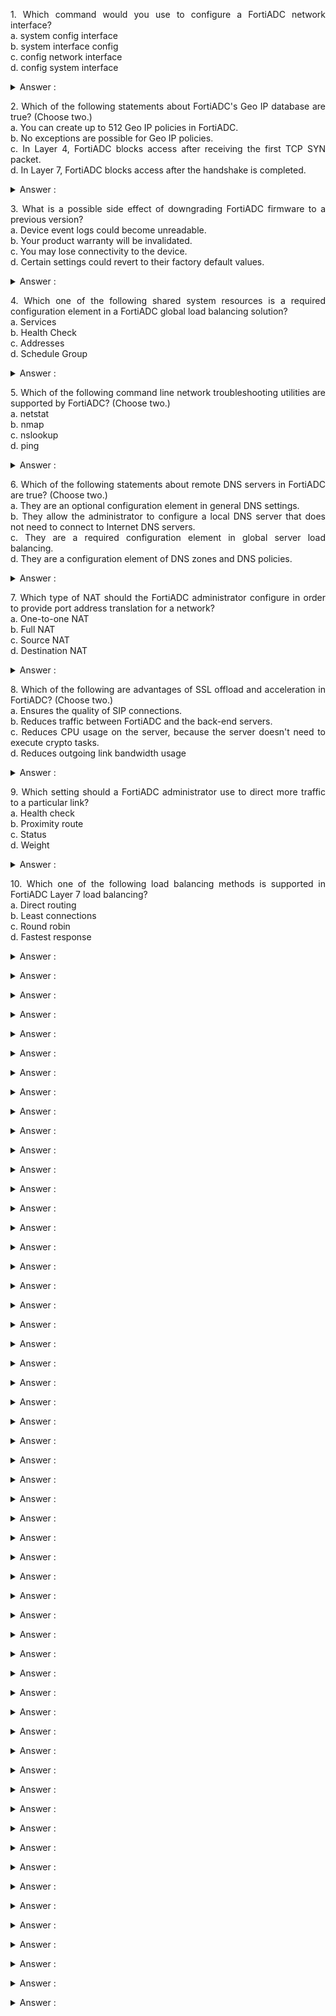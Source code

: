
<p align="justify"> 
1. Which command would you use to configure a FortiADC network interface?</br>
a. system config interface</br>
b. system interface config</br>
c. config network interface</br>
d. config system interface 
<details>
<summary markdown="span">Answer :</summary>
d. config system interface 
</details></p>


<p align="justify"> 
2. Which of the following statements about FortiADC's Geo IP database are true? (Choose two.)</br>
a. You can create up to 512 Geo IP policies in FortiADC.</br>
b. No exceptions are possible for Geo IP policies.</br>
c. In Layer 4, FortiADC blocks access after receiving the first TCP SYN packet. </br>
d. In Layer 7, FortiADC blocks access after the handshake is completed. 
<details>
<summary markdown="span">Answer :</summary>
  c. In Layer 4, FortiADC blocks access after receiving the first TCP SYN packet. </br>d. In Layer 7, FortiADC blocks access after the handshake is completed. 
</details></p>


<p align="justify"> 
3. What is a possible side effect of downgrading FortiADC firmware to a previous version?</br>
a. Device event logs could become unreadable.</br>
b. Your product warranty will be invalidated.</br>
c. You may lose connectivity to the device.</br>
d. Certain settings could revert to their factory default values. 
<details>
<summary markdown="span">Answer :</summary>
d. Certain settings could revert to their factory default values. 
</details></p>


<p align="justify"> 
4. Which one of the following shared system resources is a required configuration element in a FortiADC global load balancing solution?</br>
a. Services</br>
b. Health Check</br>
c. Addresses</br>
d. Schedule Group 
<details>
c. Addresses
<summary markdown="span">Answer :</summary>

</details></p>


<p align="justify"> 
5. Which of the following command line network troubleshooting utilities are supported by FortiADC? (Choose two.)</br>
a. netstat</br>
b. nmap</br>
c. nslookup </br>
d. ping 
<details>
<summary markdown="span">Answer :</summary>
  c. nslookup </br>d. ping 
</details></p>


<p align="justify"> 
6. Which of the following statements about remote DNS servers in FortiADC are true? (Choose two.)</br>
a. They are an optional configuration element in general DNS settings. </br>
b. They allow the administrator to configure a local DNS server that does not need to connect to Internet DNS servers.</br> 
c. They are a required configuration element in global server load balancing.</br>
d. They are a configuration element of DNS zones and DNS policies.
<details>
<summary markdown="span">Answer :</summary>
b. They allow the administrator to configure a local DNS server that does not need to connect to Internet DNS servers. </br>d. They are a configuration element of DNS zones and DNS policies.
</details></p>


<p align="justify"> 
 7. Which type of NAT should the FortiADC administrator configure in order to provide port address translation for a network?</br>
a. One-to-one NAT </br>
b. Full NAT</br>
c. Source NAT</br>
d. Destination NAT

<details>
<summary markdown="span">Answer :</summary>
a. One-to-one NAT 
</details></p>


<p align="justify"> 
8. Which of the following are advantages of SSL offload and acceleration in FortiADC? (Choose two.)</br>
a. Ensures the quality of SIP connections.</br>
b. Reduces traffic between FortiADC and the back-end servers. </br>
c. Reduces CPU usage on the server, because the server doesn't need to execute crypto tasks.</br>
d. Reduces outgoing link bandwidth usage 
<details>
<summary markdown="span">Answer :</summary>
  b. Reduces traffic between FortiADC and the back-end servers. (benar) </br>c. Reduces CPU usage on the server, because the server doesn't need to execute crypto tasks.
</details></p>


<p align="justify"> 
9. Which setting should a FortiADC administrator use to direct more traffic to a particular link?</br>
a. Health check</br>
b. Proximity route</br>
c. Status </br>
d. Weight
<details>
<summary markdown="span">Answer :</summary>
d. Weight
</details></p>


<p align="justify"> 
10. Which one of the following load balancing methods is supported in FortiADC Layer 7 load balancing?</br>
a. Direct routing</br>
b. Least connections </br>
c. Round robin</br>
d. Fastest response
<details>
<summary markdown="span">Answer :</summary>
c. Round robin
</details></p>



<p align="justify"> 
<details>
<summary markdown="span">Answer :</summary>

</details></p>


<p align="justify"> 
<details>
<summary markdown="span">Answer :</summary>

</details></p>


<p align="justify"> 
<details>
<summary markdown="span">Answer :</summary>

</details></p>


<p align="justify"> 
<details>
<summary markdown="span">Answer :</summary>

</details></p>


<p align="justify"> 
<details>
<summary markdown="span">Answer :</summary>

</details></p>


<p align="justify"> 
<details>
<summary markdown="span">Answer :</summary>

</details></p>


<p align="justify"> 
<details>
<summary markdown="span">Answer :</summary>

</details></p>


<p align="justify"> 
<details>
<summary markdown="span">Answer :</summary>

</details></p>


<p align="justify"> 
<details>
<summary markdown="span">Answer :</summary>

</details></p>


<p align="justify"> 
<details>
<summary markdown="span">Answer :</summary>

</details></p>


<p align="justify"> 
<details>
<summary markdown="span">Answer :</summary>

</details></p>


<p align="justify"> 
<details>
<summary markdown="span">Answer :</summary>

</details></p>



<p align="justify"> 
<details>
<summary markdown="span">Answer :</summary>

</details></p>


<p align="justify"> 
<details>
<summary markdown="span">Answer :</summary>

</details></p>



<p align="justify"> 
<details>
<summary markdown="span">Answer :</summary>

</details></p>


<p align="justify"> 
<details>
<summary markdown="span">Answer :</summary>

</details></p>


<p align="justify"> 
<details>
<summary markdown="span">Answer :</summary>

</details></p>


<p align="justify"> 
<details>
<summary markdown="span">Answer :</summary>

</details></p>


<p align="justify"> 
<details>
<summary markdown="span">Answer :</summary>

</details></p>


<p align="justify"> 
<details>
<summary markdown="span">Answer :</summary>

</details></p>


<p align="justify"> 
<details>
<summary markdown="span">Answer :</summary>

</details></p>


<p align="justify"> 
<details>
<summary markdown="span">Answer :</summary>

</details></p>


<p align="justify"> 
<details>
<summary markdown="span">Answer :</summary>

</details></p>


<p align="justify"> 
<details>
<summary markdown="span">Answer :</summary>

</details></p>


<p align="justify"> 
<details>
<summary markdown="span">Answer :</summary>

</details></p>


<p align="justify"> 
<details>
<summary markdown="span">Answer :</summary>

</details></p>



<p align="justify"> 
<details>
<summary markdown="span">Answer :</summary>

</details></p>


<p align="justify"> 
<details>
<summary markdown="span">Answer :</summary>

</details></p>



<p align="justify"> 
<details>
<summary markdown="span">Answer :</summary>

</details></p>


<p align="justify"> 
<details>
<summary markdown="span">Answer :</summary>

</details></p>


<p align="justify"> 
<details>
<summary markdown="span">Answer :</summary>

</details></p>


<p align="justify"> 
<details>
<summary markdown="span">Answer :</summary>

</details></p>


<p align="justify"> 
<details>
<summary markdown="span">Answer :</summary>

</details></p>


<p align="justify"> 
<details>
<summary markdown="span">Answer :</summary>

</details></p>


<p align="justify"> 
<details>
<summary markdown="span">Answer :</summary>

</details></p>


<p align="justify"> 
<details>
<summary markdown="span">Answer :</summary>

</details></p>


<p align="justify"> 
<details>
<summary markdown="span">Answer :</summary>

</details></p>


<p align="justify"> 
<details>
<summary markdown="span">Answer :</summary>

</details></p>


<p align="justify"> 
<details>
<summary markdown="span">Answer :</summary>

</details></p>


<p align="justify"> 
<details>
<summary markdown="span">Answer :</summary>

</details></p>


<p align="justify"> 
<details>
<summary markdown="span">Answer :</summary>

</details></p>


<p align="justify"> 
<details>
<summary markdown="span">Answer :</summary>

</details></p>



<p align="justify"> 
<details>
<summary markdown="span">Answer :</summary>

</details></p>


<p align="justify"> 
<details>
<summary markdown="span">Answer :</summary>

</details></p>


<p align="justify"> 
<details>
<summary markdown="span">Answer :</summary>

</details></p>


<p align="justify"> 
<details>
<summary markdown="span">Answer :</summary>

</details></p>


<p align="justify"> 
<details>
<summary markdown="span">Answer :</summary>

</details></p>


<p align="justify"> 
<details>
<summary markdown="span">Answer :</summary>

</details></p>


<p align="justify"> 
<details>
<summary markdown="span">Answer :</summary>

</details></p>


<p align="justify"> 
<details>
<summary markdown="span">Answer :</summary>

</details></p>


<p align="justify"> 
<details>
<summary markdown="span">Answer :</summary>

</details></p>


<p align="justify"> 
<details>
<summary markdown="span">Answer :</summary>

</details></p>


<p align="justify"> 
<details>
<summary markdown="span">Answer :</summary>

</details></p>


<p align="justify"> 
<details>
<summary markdown="span">Answer :</summary>

</details></p>
